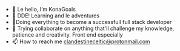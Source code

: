 - 👋 Le hello, I’m KonaGoals
- 👀 DDE! Learning and le adventures
- 🌱Doing everything to become a successfull full stack developer
- 💞️ Trying collaborate on anything that'll challenge my knowledge, patience and creativity. Front end especially
- 📫 How to reach me clandestineceltic@protonmail.com

<!---
KonaGoals/KonaGoals is a ✨ special ✨ repository because its `README.md` (this file) appears on your GitHub profile.
You can click the Preview link to take a look at your changes.
--->
